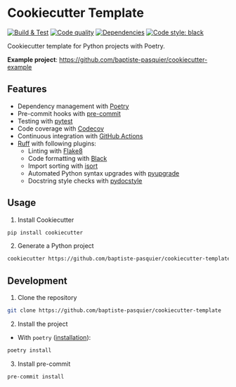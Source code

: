 # Cookiecutter Template

[![Build & Test](https://github.com/baptiste-pasquier/cookiecutter-template/actions/workflows/main.yml/badge.svg)](https://github.com/baptiste-pasquier/cookiecutter-template/actions/workflows/main.yml)
[![Code quality](https://github.com/baptiste-pasquier/cookiecutter-template/actions/workflows/quality.yml/badge.svg)](https://github.com/baptiste-pasquier/cookiecutter-template/actions/workflows/quality.yml)
[![Dependencies](https://github.com/baptiste-pasquier/cookiecutter-template/actions/workflows/dependencies.yml/badge.svg)](https://github.com/baptiste-pasquier/cookiecutter-template/actions/workflows/dependencies.yml)
[![Code style: black](https://img.shields.io/badge/code%20style-black-000000.svg)](https://github.com/psf/black)

Cookiecutter template for Python projects with Poetry.

**Example project**: https://github.com/baptiste-pasquier/cookiecutter-example

## Features

- Dependency management with [Poetry]
- Pre-commit hooks with [pre-commit]
- Testing with [pytest]
- Code coverage with [Codecov]
- Continuous integration with [GitHub Actions]
- [Ruff] with following plugins:
  - Linting with [Flake8]
  - Code formatting with [Black]
  - Import sorting with [isort]
  - Automated Python syntax upgrades with [pyupgrade]
  - Docstring style checks with [pydocstyle]

[black]: https://github.com/psf/black
[codecov]: https://about.codecov.io/
[flake8]: http://flake8.pycqa.org/en/latest/
[github actions]: https://github.com/features/actions
[isort]: https://pycqa.github.io/isort/
[poetry]: https://python-poetry.org/
[pre-commit]: https://pre-commit.com/
[pydocstyle]: https://www.pydocstyle.org/en/stable/
[pytest]: https://docs.pytest.org/en/latest/
[pyupgrade]: https://github.com/asottile/pyupgrade
[ruff]: https://docs.astral.sh/ruff/

## Usage

1. Install Cookiecutter
```bash
pip install cookiecutter
```

2. Generate a Python project
```bash
cookiecutter https://github.com/baptiste-pasquier/cookiecutter-template
```

## Development

1. Clone the repository
```bash
git clone https://github.com/baptiste-pasquier/cookiecutter-template
```

2. Install the project
- With `poetry` ([installation](https://python-poetry.org/docs/#installation)):
```bash
poetry install
```

3. Install pre-commit
```bash
pre-commit install
```
